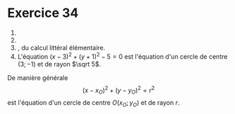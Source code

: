 # Exercice 34

1.
2.
3. , du calcul littéral élémentaire.
4.  L'équation $(x−3)^2+(y+1)^2−5=0$ est l'équation d'un cercle de centre $(3 ; -1)$ et de rayon $\sqrt 5$.

De manière générale
$$ (x-x_O)^2 + (y-y_O)^2 = r^2$$
est l'équation d'un cercle de centre $O(x_O ; y_O)$ et de rayon $r$.